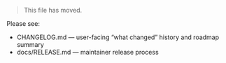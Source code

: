 > This file has moved.

Please see:

- CHANGELOG.md — user-facing “what changed” history and roadmap summary
- docs/RELEASE.md — maintainer release process

